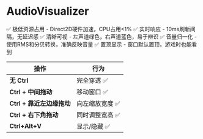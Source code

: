 # AudioVisualizer
✅ 极低资源占用 - Direct2D硬件加速，CPU占用<1%
✅ 实时响应 - 10ms刷新间隔，无延迟感
✅ 清晰可视 - 左声道绿色，右声道蓝色，易于辨识
✅ 音量归一化 - 使用RMS和分贝转换，准确反映音量
✅ 置顶显示 - 窗口默认置顶，游戏时也能看到



| 操作                      | 行为           |
| ------------------------- | -------------- |
| **无 Ctrl**               | 完全穿透 ✅     |
| **Ctrl + 中间拖动**       | 移动窗口 ✅     |
| **Ctrl + 靠近左边缘拖动** | 向左缩放宽度 ✅ |
| **Ctrl + 右下角拖动**     | 同时调整宽高 ✅ |
| **Ctrl+Alt+V**            | 显示/隐藏 ✅    |
